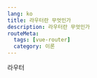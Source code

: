 ```yaml
---
lang: ko
title: 라우터란 무엇인가
description: 라우터란 무엇인가
routeMeta:
  tags: [vue-router]
  category: 이론
---
```


라우터
